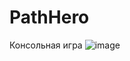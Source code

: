 # PathHero
 Консольная игра
![image](https://github.com/Krpfsh/PathHero/assets/68349933/9914b6c3-db1e-42fc-8077-34efb63e296f)

